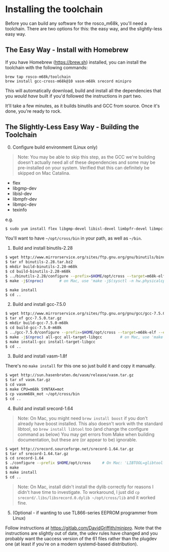 # Installing the toolchain

Before you can build any software for the rosco_m68k, you'll need a toolchain. There are two options for this: the easy way, and the slightly-less easy way.

## The Easy Way - Install with Homebrew

If you have Homebrew (https://brew.sh) installed, you can install the toolchain with the following commands:

```
brew tap rosco-m68k/toolchain
brew install gcc-cross-m68k@10 vasm-m68k srecord minipro
```

This will automatically download, build and install all the dependencies that you _would have_ built if you'd followed the instructions in part two. 

It'll take a few minutes, as it builds binutils and GCC from source. Once it's done, you're ready to rock.

## The Slightly-Less Easy Way - Building the Toolchain

0. Configure build environment (Linux only)

> Note: You may be able to skip this step, as the GCC we're building doesn't actually need 
> all of these dependencies and some may be pre-installed on your system. 
> Verified that this can definitely be skipped on Mac Catalina.

- flex
- libgmp-dev
- libisl-dev
- libmpfr-dev
- libmpc-dev
- texinfo

e.g.

```bash
$ sudo yum install flex libgmp-devel libisl-devel limbpfr-devel libmpc-devel texinfo
```
You'll want to have `~/opt/cross/bin` in your path, as well as `~/bin`.

1. Build and install binutils-2.28

```bash
$ wget http://www.mirrorservice.org/sites/ftp.gnu.org/gnu/binutils/binutils-2.28.tar.bz2
$ tar xf binutils-2.28.tar.bz2
$ mkdir build-binutils-2.28-m68k
$ cd build-binutils-2.28-m68k
$ ../binutils-2.28/configure --prefix=$HOME/opt/cross --target=m68k-elf
$ make -j$(nproc)       # on Mac, use 'make -j$(sysctl -n hw.physicalcpu)' instead

$ make install
$ cd ..
```

2. Build and install gcc-7.5.0

```bash
$ wget http://www.mirrorservice.org/sites/ftp.gnu.org/gnu/gcc/gcc-7.5.0/gcc-7.5.0.tar.gz
$ tar xf gcc-7.5.0.tar.gz
$ mkdir build-gcc-7.5.0-m68k
$ cd build-gcc-7.5.0-m68k
$ ../gcc-7.5.0/configure --prefix=$HOME/opt/cross --target=m68k-elf --enable-languages=c,c++
$ make -j$(nproc) all-gcc all-target-libgcc        # on Mac, use 'make -j$(sysctl -n hw.physicalcpu) all-gcc all-target-libgcc' instead
$ make install-gcc install-target-libgcc
$ cd ..
```

3. Build and install vasm-1.8f

There's no `make install` for this one so just build it and copy it manually.

```bash
$ wget http://sun.hasenbraten.de/vasm/release/vasm.tar.gz
$ tar xf vasm.tar.gz
$ cd vasm
$ make CPU=m68k SYNTAX=mot
$ cp vasmm68k_mot ~/opt/cross/bin
$ cd ..
```
 
4. Build and install srecord-1.64

> Note: On Mac, you might need `brew install boost` if you don't already have boost installed.
  This also doesn't work with the standard libtool, so `brew install libtool` too (and change the configure command as below)
  You may get errors from Make when building documentation, but these are (or appear to be) ignorable.

```bash
$ wget http://srecord.sourceforge.net/srecord-1.64.tar.gz
$ tar xf srecord-1.64.tar.gz
$ cd srecord-1.64
$ ./configure --prefix $HOME/opt/cross     # On Mac: 'LIBTOOL=glibtool ./configure --prefix $HOME/opt/cross'
$ make
$ make install
$ cd ..
```

> Note: On Mac, install didn't install the dylib correctly for reasons I didn't have time to investigate.
  To workaround, I just did `cp srecord/.libs/libsrecord.0.dylib ~/opt/cross/lib` and it worked fine.

5. (Optional - if wanting to use TL866-series EEPROM programmer from Linux)

Follow instructions at https://gitlab.com/DavidGriffith/minipro. Note that the instructions are slightly out of date, the udev rules have changed and you probably want the uaccess version of the 61 files rather than the plugdev one (at least if you're on a modern systemd-based distribution).


